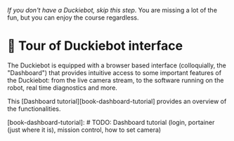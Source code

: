 _If you don't have a Duckiebot, skip this step_. You are missing a lot of the fun, but you can enjoy the course regardless.

# 🚙 Tour of Duckiebot interface

The Duckiebot is equipped with a browser based interface (colloquially, the "Dashboard") that provides intuitive access to some important features of the Duckiebot: from the live camera stream, to the software running on the robot, real time diagnostics and more.  

This [Dashboard tutorial][book-dashboard-tutorial] provides an overview of the functionalities.

[book-dashboard-tutorial]: # TODO: Dashboard tutorial (login, portainer (just where it is), mission control, how to set camera)

<!--
TODO: See comments - Take a selfie with the robot
-->
